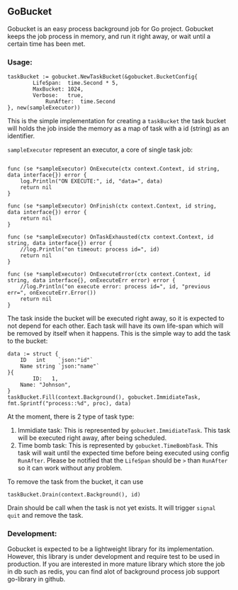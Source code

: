 ## GoBucket

Gobucket is an easy process background job for Go project. Gobucket keeps the job process in memory, and run it right away, or wait until a certain time has been met. 

### Usage:

```
taskBucket := gobucket.NewTaskBucket(&gobucket.BucketConfig{
		LifeSpan:  time.Second * 5,
		MaxBucket: 1024,
		Verbose:   true,
        	RunAfter:  time.Second
}, new(sampleExecutor))
```

This is the simple implementation for creating a `taskBucket` the task bucket will holds the job inside the memory as a map of task with a id (string) as an identifier. 

`sampleExecutor` represent an executor, a core of single task job:

```

func (se *sampleExecutor) OnExecute(ctx context.Context, id string, data interface{}) error {
	log.Println("ON EXECUTE:", id, "data=", data)
	return nil
}

func (se *sampleExecutor) OnFinish(ctx context.Context, id string, data interface{}) error {
	return nil
}

func (se *sampleExecutor) OnTaskExhausted(ctx context.Context, id string, data interface{}) error {
	//log.Println("on timeout: process id=", id)
	return nil
}

func (se *sampleExecutor) OnExecuteError(ctx context.Context, id string, data interface{}, onExecuteErr error) error {
	//log.Println("on execute error: process id=", id, "previous err=", onExecuteErr.Error())
	return nil
}
```

The task inside the bucket will be executed right away, so it is expected to not depend for each other. Each task will have its own life-span which will be removed by itself when it happens. This is the simple way to add the task to the bucket:

```
data := struct {
	ID   int    `json:"id"`
	Name string `json:"name"`
}{
    	ID:   1,
	Name: "Johnson",
}
taskBucket.Fill(context.Background(), gobucket.ImmidiateTask, fmt.Sprintf("process::%d", proc), data)
```

At the moment, there is 2 type of task type:
1. Immidiate task: This is represented by `gobucket.ImmidiateTask`. This task will be executed right away, after being scheduled.
2. Time bomb task: This is represented by `gobucket.TimeBombTask`. This task will wait until the expected time before being executed using config `RunAfter`. Please be notified that the `LifeSpan` should be `>` than `RunAfter` so it can work without any problem.

To remove the task from the bucket, it can use
```
taskBucket.Drain(context.Background(), id)
```
Drain should be call when the task is not yet exists. It will trigger `signal quit` and remove the task.

### Development:

Gobucket is expected to be a lightweight library for its implementation. However, this library is under development and require test to be used in production. If you are interested in more mature library which store the job in db such as redis, you can find alot of background process job support go-library in github.
